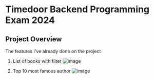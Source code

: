 # Timedoor Backend Programming Exam 2024

## Project Overview

The features I've already done on the project 

1. List of books with filter
   ![image](https://github.com/haruka0313/timedoor_app/assets/87758397/0da501d2-0b3f-4c6c-b7b1-b98ffcce6395)

2. Top 10 most famous author
![image](https://github.com/haruka0313/timedoor_app/assets/87758397/0b4a4f14-b985-4e6b-9c1a-c5e53de48822)
